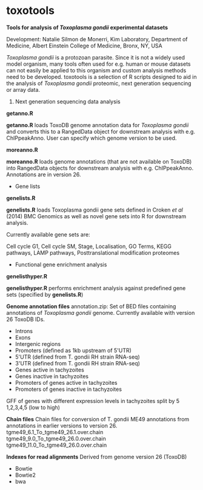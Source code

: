 # toxotools
**Tools for analysis of *Toxoplasma gondii* experimental datasets**

Development: Natalie Silmon de Monerri, Kim Laboratory, Department of Medicine, Albert Einstein College of Medicine, Bronx, NY, USA

*Toxoplasma gondii* is a protozoan parasite. Since it is not a widely used model organism, many tools often used for e.g. human or mouse datasets can not easily be applied to this organism and custom analysis methods need to be developed. toxotools is a selection of R scripts designed to aid in the analysis of *Toxoplasma gondii* proteomic, next generation sequencing or array data. 

1. Next generation sequencing data analysis

**getanno.R**

**getanno.R** loads ToxoDB genome annotation data for *Toxoplasma gondii* and converts this to a RangedData object for downstream analysis with e.g. ChIPpeakAnno. User can specify which genome version to be used.

**moreanno.R**

**moreanno.R** loads genome annotations (that are not available on ToxoDB) into RangedData objects for downstream analysis with e.g. ChIPpeakAnno. Annotations are in version 26.

- Gene lists

 **genelists.R**

**genelists.R** loads Toxoplasma gondii gene sets defined in Croken *et al* (2014) BMC Genomics as well as novel gene sets into R for downstream analysis. 

Currently available gene sets are:

Cell cycle G1, Cell cycle SM, Stage, Localisation, GO Terms, KEGG pathways, LAMP pathways, Posttranslational modification proteomes

- Functional gene enrichment analysis

**genelisthyper.R** 

**genelisthyper.R** performs enrichment analysis against predefined gene sets (specified by **genelists.R**)

**Genome annotation files**
annotation.zip: Set of BED files containing annotations of *Toxoplasma gondii* genome. Currently available with version 26 ToxoDB IDs.
- Introns
- Exons
- Intergenic regions
- Promoters (defined as 1kb upstream of 5'UTR)
- 5'UTR (defined from T. gondii RH strain RNA-seq)
- 3'UTR (defined from T. gondii RH strain RNA-seq)
- Genes active in tachyzoites 
- Genes inactive in tachyzoites
- Promoters of genes active in tachyzoites
- Promoters of genes inactive in tachyzoites

GFF of genes with different expression levels in tachyzoites split by 5
1,2,3,4,5 (low to high)

**Chain files**
Chain files for conversion of T. gondii ME49 annotations from annotations in earlier versions to version 26.
tgme49_6.1_To_tgme49_26.1.over.chain
tgme49_9.0_To_tgme49_26.0.over.chain
tgme49_11.0_To_tgme49_26.0.over.chain

**Indexes for read alignments** 
Derived from genome version 26 (ToxoDB)
- Bowtie
- Bowtie2
- bwa




